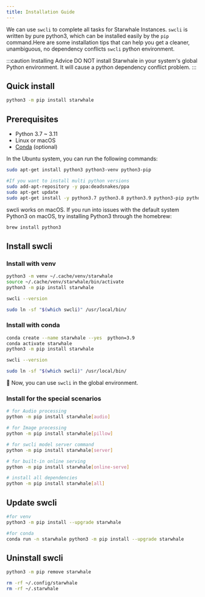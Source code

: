 ```yaml
---
title: Installation Guide
---
```


We can use `swcli` to complete all tasks for Starwhale Instances. `swcli` is written by pure python3, which can be installed easily by the `pip` command.Here are some installation tips that can help you get a cleaner, unambiguous, no dependency conflicts `swcli` python environment.

:::caution Installing Advice
DO NOT install Starwhale in your system's global Python environment. It will cause a python dependency conflict problem.
:::

## Quick install

```bash
python3 -m pip install starwhale
```

## Prerequisites

* Python 3.7 ~ 3.11
* Linux or macOS
* [Conda](https://conda.io/) (optional)

In the Ubuntu system, you can run the following commands:

```bash
sudo apt-get install python3 python3-venv python3-pip

#If you want to install multi python versions
sudo add-apt-repository -y ppa:deadsnakes/ppa
sudo apt-get update
sudo apt-get install -y python3.7 python3.8 python3.9 python3-pip python3-venv python3.8-venv python3.7-venv python3.9-venv
```

swcli works on macOS. If you run into issues with the default system Python3 on macOS, try installing Python3 through the homebrew:

```bash
brew install python3
```

## Install swcli

### Install with venv

```bash
python3 -m venv ~/.cache/venv/starwhale
source ~/.cache/venv/starwhale/bin/activate
python3 -m pip install starwhale

swcli --version

sudo ln -sf "$(which swcli)" /usr/local/bin/
```

### Install with conda

```bash
conda create --name starwhale --yes  python=3.9
conda activate starwhale
python3 -m pip install starwhale

swcli --version

sudo ln -sf "$(which swcli)" /usr/local/bin/
```

👏 Now, you can use `swcli` in the global environment.

### Install for the special scenarios

```bash
# for Audio processing
python -m pip install starwhale[audio]

# for Image processing
python -m pip install starwhale[pillow]

# for swcli model server command
python -m pip install starwhale[server]

# for built-in online serving
python -m pip install starwhale[online-serve]

# install all dependencies
python -m pip install starwhale[all]
```

## Update swcli

```bash
#for venv
python3 -m pip install --upgrade starwhale

#for conda
conda run -n starwhale python3 -m pip install --upgrade starwhale
```

## Uninstall swcli

```bash
python3 -m pip remove starwhale

rm -rf ~/.config/starwhale
rm -rf ~/.starwhale
```
